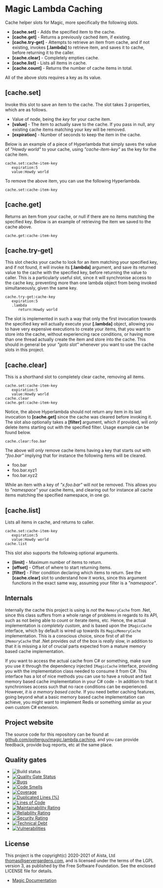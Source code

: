 
# Magic Lambda Caching

Cache helper slots for Magic, more specifically the following slots.

* __[cache.set]__ - Adds the specified item to the cache.
* __[cache.get]__ - Returns a previously cached item, if existing.
* __[cache.try-get]__ - Attempts to retrieve an item from cache, and if not existing, invokes __[.lambda]__ to retrieve item, and saves it to cache, before returning it to the caller.
* __[cache.clear]__ - Completely empties cache.
* __[cache.list]__ - Lists all items in cache.
* __[cache.count]__ - Returns the number of cache items in total.

All of the above slots requires a key as its value.

## [cache.set]

Invoke this slot to save an item to the cache. The slot takes 3 properties, which are as follows.

* Value of node, being the _key_ for your cache item.
* __[value]__ - The item to actually save to the cache. If you pass in null, any existing cache items matching your key will be removed.
* __[expiration]__ - Number of seconds to keep the item in the cache.

Below is an example of a piece of Hyperlambda that simply saves the value of _"Howdy world"_ to your
cache, using _"cache-item-key"_ as the key for the cache item.

```
cache.set:cache-item-key
   expiration:5
   value:Howdy world
```

To remove the above item, you can use the following Hyperlambda.

```
cache.set:cache-item-key
```

## [cache.get]

Returns an item from your cache, or null if there are no items matching the specified key. Below is an
example of retrieving the item we saved to the cache above.

```
cache.get:cache-item-key
```

## [cache.try-get]

This slot checks your cache to look for an item matching your specified key, and if not found, it will
invoke its **[.lambda]** argument, and save its returned value to the cache with the specified key,
before returning the value to caller. This is a particularly useful slot, since it will synchronise
access to the cache key, preventing more than one lambda object from being invoked simultaneously,
given the same key.

```
cache.try-get:cache-key
   expiration:5
   .lambda
      return:Howdy world
```

The slot is implemented in such a way that only the first invocation towards the specified key
will actually execute your **[.lambda]** object, allowing you to have very expensive executions
to create your items, that you want to store into the cache, without experiencing race conditions,
or having more than one thread actually create the item and store into the cache. This should in
general be your _"goto slot"_ whenever you want to use the cache slots in this project.

## [cache.clear]

This is a shorthand slot to completely clear cache, removing all items.

```
cache.set:cache-item-key
   expiration:5
   value:Howdy world
cache.clear
cache.get:cache-item-key
```

Notice, the above Hyperlambda should not return any item in its last invocation to **[cache.get]**
since the cache was cleared before invoking it. The slot also optionally takes a **[filter]** argument,
which if provided, will _only_ delete items starting out with the specified filter. Usage example
can be found below.

```
cache.clear:foo.bar
```

The above will _only_ remove cache items having a key that starts out with _"foo.bar"_ implying
that for instance the following items will be cleared.

* foo.bar
* foo.bar.xyz1
* foo.bar.xyz2

While an item with a key of _"x.foo.bar"_ will _not_ be removed. This allows you to _"namespace"_
your cache items, and clearing out for instance all cache items matching the specified namespace,
in one go.

## [cache.list]

Lists all items in cache, and returns to caller.

```
cache.set:cache-item-key
   expiration:5
   value:Howdy world
cache.list
```

This slot also supports the following optional arguments.

* __[limit]__ - Maximum number of items to return.
* __[offset]__ - Offset of where to start returning items.
* __[filter]__ - Filter condition declaring which items to return. See the __[cache.clear]__ slot to understand how it works, since this argument functions in the exact same way, assuming your filter is a _"namespace"_.

## Internals

Internally the cache this project is using is _not_ the `MemoryCache` from .Net, since this class
suffers from a whole range of problems in regards to its API, such as not being able to count or
iterate items, etc. Hence, the actual implementation is _completely custom_, and is based upon
the `IMagicCache` interface, which by default is wired up towards its `MagicMemoryCache`
implementation. This is a conscious choice, since first of all the `IMemoryCache` that .Net
provides out of the box is _really_ slow, in addition to that it is missing a _lot_ of crucial
parts expected from a mature memory based cache implementation.

If you want to access the actual cache from C# or something, make sure you use it through the dependency
injected `IMagicCache` interface, providing you with the implementation class needed to consume
it from C#. This interface has a lot of nice methods you can use to have a robust and fast memory
based cache implementation in your C# code - In addition to that it synchronises access such that
no race conditions can be experienced. However, _it is a memory based cache_. If you need better
caching features, going beyond what a basic memory based cache implementation can achieve, you might
want to implement Redis or something similar as your own custom C# extension.

## Project website

The source code for this repository can be found at [github.com/polterguy/magic.lambda.caching](https://github.com/polterguy/magic.lambda.caching), and you can provide feedback, provide bug reports, etc at the same place.

## Quality gates

- ![Build status](https://github.com/polterguy/magic.lambda.caching/actions/workflows/build.yaml/badge.svg)
- [![Quality Gate Status](https://sonarcloud.io/api/project_badges/measure?project=polterguy_magic.lambda.caching&metric=alert_status)](https://sonarcloud.io/dashboard?id=polterguy_magic.lambda.caching)
- [![Bugs](https://sonarcloud.io/api/project_badges/measure?project=polterguy_magic.lambda.caching&metric=bugs)](https://sonarcloud.io/dashboard?id=polterguy_magic.lambda.caching)
- [![Code Smells](https://sonarcloud.io/api/project_badges/measure?project=polterguy_magic.lambda.caching&metric=code_smells)](https://sonarcloud.io/dashboard?id=polterguy_magic.lambda.caching)
- [![Coverage](https://sonarcloud.io/api/project_badges/measure?project=polterguy_magic.lambda.caching&metric=coverage)](https://sonarcloud.io/dashboard?id=polterguy_magic.lambda.caching)
- [![Duplicated Lines (%)](https://sonarcloud.io/api/project_badges/measure?project=polterguy_magic.lambda.caching&metric=duplicated_lines_density)](https://sonarcloud.io/dashboard?id=polterguy_magic.lambda.caching)
- [![Lines of Code](https://sonarcloud.io/api/project_badges/measure?project=polterguy_magic.lambda.caching&metric=ncloc)](https://sonarcloud.io/dashboard?id=polterguy_magic.lambda.caching)
- [![Maintainability Rating](https://sonarcloud.io/api/project_badges/measure?project=polterguy_magic.lambda.caching&metric=sqale_rating)](https://sonarcloud.io/dashboard?id=polterguy_magic.lambda.caching)
- [![Reliability Rating](https://sonarcloud.io/api/project_badges/measure?project=polterguy_magic.lambda.caching&metric=reliability_rating)](https://sonarcloud.io/dashboard?id=polterguy_magic.lambda.caching)
- [![Security Rating](https://sonarcloud.io/api/project_badges/measure?project=polterguy_magic.lambda.caching&metric=security_rating)](https://sonarcloud.io/dashboard?id=polterguy_magic.lambda.caching)
- [![Technical Debt](https://sonarcloud.io/api/project_badges/measure?project=polterguy_magic.lambda.caching&metric=sqale_index)](https://sonarcloud.io/dashboard?id=polterguy_magic.lambda.caching)
- [![Vulnerabilities](https://sonarcloud.io/api/project_badges/measure?project=polterguy_magic.lambda.caching&metric=vulnerabilities)](https://sonarcloud.io/dashboard?id=polterguy_magic.lambda.caching)

## License

This project is the copyright(c) 2020-2021 of Aista, Ltd thomas@servergardens.com, and is licensed under the terms
of the LGPL version 3, as published by the Free Software Foundation. See the enclosed LICENSE file for details.

* [Magic Documentation](https://polterguy.github.io/)
